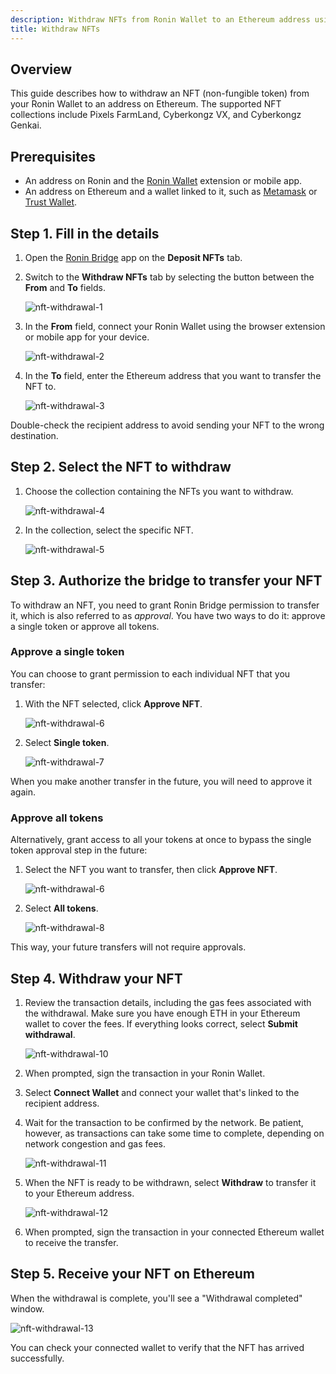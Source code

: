 ```yaml
---
description: Withdraw NFTs from Ronin Wallet to an Ethereum address using Ronin Bridge.
title: Withdraw NFTs
---
```


## Overview

This guide describes how to withdraw an NFT (non-fungible token) from your Ronin Wallet to an address on Ethereum. The supported NFT collections include Pixels FarmLand, Cyberkongz VX, and Cyberkongz Genkai.

## Prerequisites

* An address on Ronin and the [Ronin Wallet](https://wallet.roninchain.com) extension or mobile app.
* An address on Ethereum and a wallet linked to it, such as [Metamask](https://metamask.io/) or [Trust Wallet](https://trustwallet.com/).

## Step 1. Fill in the details

1. Open the [Ronin Bridge](https://app.roninchain.com/bridge) app on the **Deposit NFTs** tab.
2. Switch to the **Withdraw NFTs** tab by selecting the button between the **From** and **To** fields.

   ![nft-withdrawal-1](../assets/nft-withdrawal-1.png)

3. In the **From** field, connect your Ronin Wallet using the browser extension or mobile app for your device.

   ![nft-withdrawal-2](../assets/nft-withdrawal-2.png)

4. In the **To** field, enter the Ethereum address that you want to transfer the NFT to.

   ![nft-withdrawal-3](../assets/nft-withdrawal-3.png)

Double-check the recipient address to avoid sending your NFT to the wrong destination.

## Step 2. Select the NFT to withdraw

1. Choose the collection containing the NFTs you want to withdraw.

   ![nft-withdrawal-4](../assets/nft-withdrawal-4.png)

2. In the collection, select the specific NFT.

   ![nft-withdrawal-5](../assets/nft-withdrawal-5.png)

## Step 3. Authorize the bridge to transfer your NFT

To withdraw an NFT, you need to grant Ronin Bridge permission to transfer it, which is also referred to as *approval*. You have two ways to do it: approve a single token or approve all tokens.

### Approve a single token

You can choose to grant permission to each individual NFT that you transfer:

1. With the NFT selected, click **Approve NFT**.

   ![nft-withdrawal-6](../assets/nft-withdrawal-6.png)

2. Select **Single token**.

   ![nft-withdrawal-7](../assets/nft-withdrawal-7.png)

When you make another transfer in the future, you will need to approve it again.

### Approve all tokens

Alternatively, grant access to all your tokens at once to bypass the single token approval step in the future:

1. Select the NFT you want to transfer, then click **Approve NFT**.

   ![nft-withdrawal-6](../assets/nft-withdrawal-6.png)

2. Select **All tokens**.

   ![nft-withdrawal-8](../assets/nft-withdrawal-8.png)

This way, your future transfers will not require approvals.

## Step 4. Withdraw your NFT

1. Review the transaction details, including the gas fees associated with the withdrawal. Make sure you have enough ETH in your Ethereum wallet to cover the fees. If everything looks correct, select **Submit withdrawal**.

   ![nft-withdrawal-10](../assets/nft-withdrawal-10.png)

2. When prompted, sign the transaction in your Ronin Wallet.
3. Select **Connect Wallet** and connect your wallet that's linked to the recipient address.
4. Wait for the transaction to be confirmed by the network. Be patient, however, as transactions can take some time to complete, depending on network congestion and gas fees.

   ![nft-withdrawal-11](../assets/nft-withdrawal-11.png)

5. When the NFT is ready to be withdrawn, select **Withdraw** to transfer it to your Ethereum address.

   ![nft-withdrawal-12](../assets/nft-withdrawal-12.png)

6. When prompted, sign the transaction in your connected Ethereum wallet to receive the transfer.

## Step 5. Receive your NFT on Ethereum

When the withdrawal is complete, you'll see a "Withdrawal completed" window.

![nft-withdrawal-13](../assets/nft-withdrawal-13.png)

You can check your connected wallet to verify that the NFT has arrived successfully.

